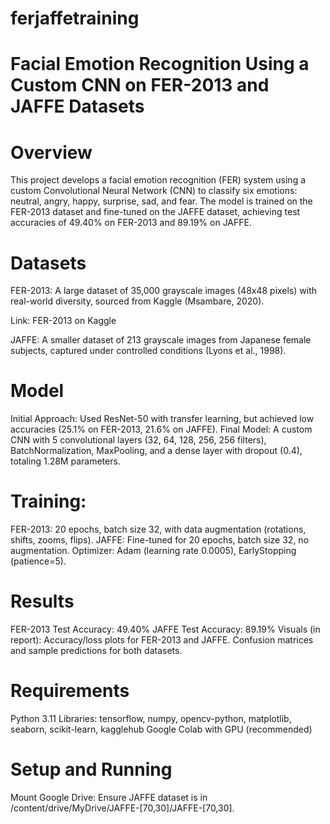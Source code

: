 # ferjaffetraining

# Facial Emotion Recognition Using a Custom CNN on FER-2013 and JAFFE Datasets
# Overview
This project develops a facial emotion recognition (FER) system using a custom Convolutional Neural Network (CNN) to classify six emotions: neutral, angry, happy, surprise, sad, and fear. The model is trained on the FER-2013 dataset and fine-tuned on the JAFFE dataset, achieving test accuracies of 49.40% on FER-2013 and 89.19% on JAFFE.

# Datasets
FER-2013: A large dataset of 35,000 grayscale images (48x48 pixels) with real-world diversity, sourced from Kaggle (Msambare, 2020).

Link: FER-2013 on Kaggle

JAFFE: A smaller dataset of 213 grayscale images from Japanese female subjects, captured under controlled conditions (Lyons et al., 1998).

# Model
Initial Approach: Used ResNet-50 with transfer learning, but achieved low accuracies (25.1% on FER-2013, 21.6% on JAFFE).
Final Model: A custom CNN with 5 convolutional layers (32, 64, 128, 256, 256 filters), BatchNormalization, MaxPooling, and a dense layer with dropout (0.4), totaling 1.28M parameters.

# Training:
FER-2013: 20 epochs, batch size 32, with data augmentation (rotations, shifts, zooms, flips).
JAFFE: Fine-tuned for 20 epochs, batch size 32, no augmentation.
Optimizer: Adam (learning rate 0.0005), EarlyStopping (patience=5).

# Results
FER-2013 Test Accuracy: 49.40%
JAFFE Test Accuracy: 89.19%
Visuals (in report):
Accuracy/loss plots for FER-2013 and JAFFE.
Confusion matrices and sample predictions for both datasets.

# Requirements
Python 3.11
Libraries: tensorflow, numpy, opencv-python, matplotlib, seaborn, scikit-learn, kagglehub
Google Colab with GPU (recommended)

# Setup and Running
Mount Google Drive:
Ensure JAFFE dataset is in /content/drive/MyDrive/JAFFE-[70,30]/JAFFE-[70,30].
